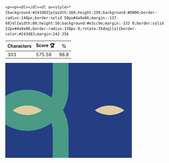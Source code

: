 `<p><p><dl></dl><dl a><style>*{background:#243d83}p{width:160;height:250;background:#0000;border-radius:140px;border:solid 50px#4a9a86;margin:-137-68}dl{width:80;height:50;background:#e3cc9e;margin:-333 0;border:solid 22px#4a9a86;border-radius:150px 0;rotate:35deg}[a]{border-color:#243d83;margin:242 256`

| Characters | Score 🏆 | %    |
| ---------- | -------- | ---- |
| 303        | 575.58   | 98.8 |

![](/2025/May2025/25/20250525.png)
